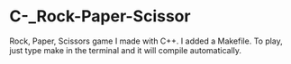 # C-_Rock-Paper-Scissor
Rock, Paper, Scissors game I made with C++. I added a Makefile. 
To play, just type make in the terminal and it will compile automatically.

